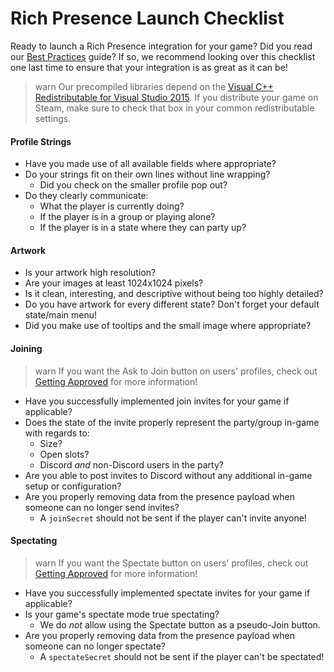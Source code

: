 # Rich Presence Launch Checklist

Ready to launch a Rich Presence integration for your game? Did you read our [Best Practices](#DOCS_RICH_PRESENCE_BEST_PRACTICES/) guide? If so, we recommend looking over this checklist one last time to ensure that your integration is as great as it can be!

>warn
>Our precompiled libraries depend on the [Visual C++ Redistributable for Visual Studio 2015](https://www.microsoft.com/en-us/download/details.aspx?id=48145). If you distribute your game on Steam, make sure to check that box in your common redistributable settings.

#### Profile Strings

- Have you made use of all available fields where appropriate?
- Do your strings fit on their own lines without line wrapping?
  - Did you check on the smaller profile pop out?
- Do they clearly communicate:
  - What the player is currently doing?
  - If the player is in a group or playing alone?
  - If the player is in a state where they can party up?

#### Artwork

- Is your artwork high resolution?
- Are your images at least 1024x1024 pixels?
- Is it clean, interesting, and descriptive without being too highly detailed?
- Do you have artwork for every different state? Don't forget your default state/main menu!
- Did you make use of tooltips and the small image where appropriate?

#### Joining

>warn
>If you want the Ask to Join button on users' profiles, check out [Getting Approved](#DOCS_RICH_PRESENCE_GETTING_APPROVED/) for more information!

- Have you successfully implemented join invites for your game if applicable?
- Does the state of the invite properly represent the party/group in-game with regards to:
  - Size?
  - Open slots?
  - Discord _and_ non-Discord users in the party?
- Are you able to post invites to Discord without any additional in-game setup or configuration?
- Are you properly removing data from the presence payload when someone can no longer send invites?
  - A `joinSecret` should not be sent if the player can't invite anyone!

#### Spectating

>warn
>If you want the Spectate button on users' profiles, check out [Getting Approved](#DOCS_RICH_PRESENCE_GETTING_APPROVED/) for more information!

- Have you successfully implemented spectate invites for your game if applicable?
- Is your game's spectate mode true spectating?
  - We do _not_ allow using the Spectate button as a pseudo-Join button.
- Are you properly removing data from the presence payload when someone can no longer spectate?
  - A `spectateSecret` should not be sent if the player can't be spectated!
